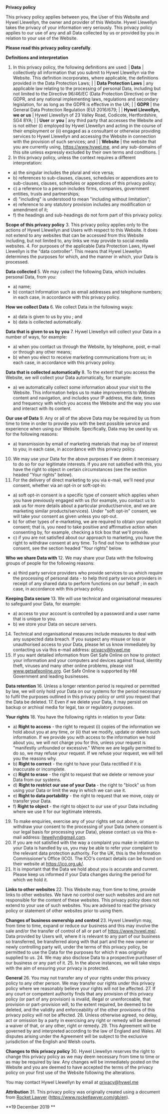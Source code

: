  **Privacy policy**

This privacy policy applies between you, the User of this Website and Hywel Llewellyn, the owner and provider of this Website. Hywel Llewellyn takes the privacy of your information very seriously. This privacy policy applies to our use of any and all Data collected by us or provided by you in relation to your use of the Website.

 **Please read this privacy policy carefully**.

 **Definitions and interpretation**
1. In this privacy policy, the following definitions are used:
 | **Data** | collectively all information that you submit to Hywel Llewellyn via the Website. This definition incorporates, where applicable, the definitions provided in the Data Protection Laws; |
|  **Data Protection Laws** | any applicable law relating to the processing of personal Data, including but not limited to the Directive 96/46/EC (Data Protection Directive) or the GDPR, and any national implementing laws, regulations and secondary legislation, for as long as the GDPR is effective in the UK; |
 | **GDPR** | the General Data Protection Regulation (EU) 2016/679; |
 | **Hywel Llewellyn, we or us** | Hywel Llewellyn of 23 Valley Road,  Codicote,   Hertfordshire,  SG4 8YA; |
 | **User**  or  **you** | any third party that accesses the Website and is not either (i) employed by Hywel Llewellyn and acting in the course of their employment or (ii) engaged as a consultant or otherwise providing services to Hywel Llewellyn and accessing the Website in connection with the provision of such services; and |
 | **Website** | the website that you are currently using, https://www.hywel.me, and any sub-domains of this site unless expressly excluded by their own terms and conditions. |
2. In this privacy policy, unless the context requires a different interpretation:
  * a) the singular includes the plural and vice versa;
  * b) references to sub-clauses, clauses, schedules or appendices are to sub-clauses, clauses, schedules or appendices of this privacy policy;
  * c) a reference to a person includes firms, companies, government entities, trusts and partnerships;
  * d) &quot;including&quot; is understood to mean &quot;including without limitation&quot;;
  * e) reference to any statutory provision includes any modification or amendment of it;
  * f) the headings and sub-headings do not form part of this privacy policy.

 **Scope of this privacy policy**
3. This privacy policy applies only to the actions of Hywel Llewellyn and Users with respect to this Website. It does not extend to any websites that can be accessed from this Website including, but not limited to, any links we may provide to social media websites.
4. For purposes of the applicable Data Protection Laws, Hywel Llewellyn is the &quot;data controller&quot;. This means that Hywel Llewellyn determines the purposes for which, and the manner in which, your Data is processed.

 **Data collected**
5. We may collect the following Data, which includes personal Data, from you:
  * a) name;
  * b) contact Information such as email addresses and telephone numbers;
 in each case, in accordance with this privacy policy.

 **How we collect Data**
6. We collect Data in the following ways:
  * a) data is given to us by you  ; and
  * b) data is collected automatically.

 **Data that is given to us by you**
7. Hywel Llewellyn will collect your Data in a number of ways, for example:
  * a) when you contact us through the Website, by telephone, post, e-mail or through any other means;
  * b) when you elect to receive marketing communications from us;
 in each case, in accordance with this privacy policy.

 **Data that is collected automatically**
8. To the extent that you access the Website, we will collect your Data automatically, for example:
  * a) we automatically collect some information about your visit to the Website. This information helps us to make improvements to Website content and navigation, and includes your IP address, the date, times and frequency with which you access the Website and the way you use and interact with its content.

 **Our use of Data**
9. Any or all of the above Data may be required by us from time to time in order to provide you with the best possible service and experience when using our Website. Specifically, Data may be used by us for the following reasons:
  * a) transmission by email of marketing materials that may be of interest to you;
 in each case, in accordance with this privacy policy.
10. We may use your Data for the above purposes if we deem it necessary to do so for our legitimate interests. If you are not satisfied with this, you have the right to object in certain circumstances (see the section headed &quot;Your rights&quot; below).
11. For the delivery of direct marketing to you via e-mail, we&#39;ll need your consent, whether via an opt-in or soft-opt-in:
  * a) soft opt-in consent is a specific type of consent which applies when you have previously engaged with us (for example, you contact us to ask us for more details about a particular product/service, and we are marketing similar products/services). Under &quot;soft opt-in&quot; consent, we will take your consent as given unless you opt-out.
  * b) for other types of e-marketing, we are required to obtain your explicit consent; that is, you need to take positive and affirmative action when consenting by, for example, checking a tick box that we&#39;ll provide.
  * c) if you are not satisfied about our approach to marketing, you have the right to withdraw consent at any time. To find out how to withdraw your consent, see the section headed &quot;Your rights&quot; below.

 **Who we share Data with**
12. We may share your Data with the following groups of people for the following reasons:
  * a) third party service providers who provide services to us which require the processing of personal data - to help third party service providers in receipt of any shared data to perform functions on our behalf ;
in each case, in accordance with this privacy policy.

 **Keeping Data secure**
13. We will use technical and organisational measures to safeguard your Data, for example:
  * a) access to your account is controlled by a password and a user name that is unique to you.
  * b) we store your Data on secure servers.
14. Technical and organisational measures include measures to deal with any suspected data breach. If you suspect any misuse or loss or unauthorised access to your Data, please let us know immediately by contacting us via this e-mail address: privacy@hywel.me
15. If you want detailed information from Get Safe Online on how to protect your information and your computers and devices against fraud, identity theft, viruses and many other online problems, please visit www.getsafeonline.org. Get Safe Online is supported by HM Government and leading businesses.

 **Data retention**
16. Unless a longer retention period is required or permitted by law, we will only hold your Data on our systems for the period necessary to fulfil the purposes outlined in this privacy policy or until you request that the Data be deleted.
17. Even if we delete your Data, it may persist on backup or archival media for legal, tax or regulatory purposes.

 **Your rights**
18. You have the following rights in relation to your Data:
  * a) **Right to access**  - the right to request (i) copies of the information we hold about you at any time, or (ii) that we modify, update or delete such information. If we provide you with access to the information we hold about you, we will not charge you for this, unless your request is &quot;manifestly unfounded or excessive.&quot; Where we are legally permitted to do so, we may refuse your request. If we refuse your request, we will tell you the reasons why.
  * b) **Right to correct**  - the right to have your Data rectified if it is inaccurate or incomplete.
  * c) **Right to erase**  - the right to request that we delete or remove your Data from our systems.
  * d) **Right to restrict our use of your Data**  - the right to &quot;block&quot; us from using your Data or limit the way in which we can use it.
  * e) **Right to data portability**  - the right to request that we move, copy or transfer your Data.
  * f) **Right to object**  - the right to object to our use of your Data including where we use it for our legitimate interests.
19. To make enquiries, exercise any of your rights set out above, or withdraw your consent to the processing of your Data (where consent is our legal basis for processing your Data), please contact us via this e-mail address: llewellyn@gmail.com.
20. If you are not satisfied with the way a complaint you make in relation to your Data is handled by us, you may be able to refer your complaint to the relevant data protection authority. For the UK, this is the Information Commissioner&#39;s Office (ICO). The ICO&#39;s contact details can be found on their website at https://ico.org.uk/.
21. It is important that the Data we hold about you is accurate and current. Please keep us informed if your Data changes during the period for which we hold it.

 **Links to other websites**
22. This Website may, from time to time, provide links to other websites. We have no control over such websites and are not responsible for the content of these websites. This privacy policy does not extend to your use of such websites. You are advised to read the privacy policy or statement of other websites prior to using them.

 **Changes of business ownership and control**
23. Hywel Llewellyn may, from time to time, expand or reduce our business and this may involve the sale and/or the transfer of control of all or part of https://www.hywel.me/. Data provided by Users will, where it is relevant to any part of our business so transferred, be transferred along with that part and the new owner or newly controlling party will, under the terms of this privacy policy, be permitted to use the Data for the purposes for which it was originally supplied to us.
24. We may also disclose Data to a prospective purchaser of our business or any part of it.
25. In the above instances, we will take steps with the aim of ensuring your privacy is protected.

 **General**
26. You may not transfer any of your rights under this privacy policy to any other person. We may transfer our rights under this privacy policy where we reasonably believe your rights will not be affected.
27. If any court or competent authority finds that any provision of this privacy policy (or part of any provision) is invalid, illegal or unenforceable, that provision or part-provision will, to the extent required, be deemed to be deleted, and the validity and enforceability of the other provisions of this privacy policy will not be affected.
28. Unless otherwise agreed, no delay, act or omission by a party in exercising any right or remedy will be deemed a waiver of that, or any other, right or remedy.
29. This Agreement will be governed by and interpreted according to the law of England and Wales. All disputes arising under the Agreement will be subject to the exclusive jurisdiction of the English and Welsh courts.

 **Changes to this privacy policy**
30. Hywel Llewellyn reserves the right to change this privacy policy as we may deem necessary from time to time or as may be required by law. Any changes will be immediately posted on the Website and you are deemed to have accepted the terms of the privacy policy on your first use of the Website following the alterations.

  You may contact Hywel Llewellyn by email at privacy@hywel.me

 **Attribution**
31. This privacy policy was originally created using a document from [Rocket Lawyer](https://www.rocketlawyer.com/gb/en/) (https://www.rocketlawyer.com/gb/en).

**19 December 2019 **
